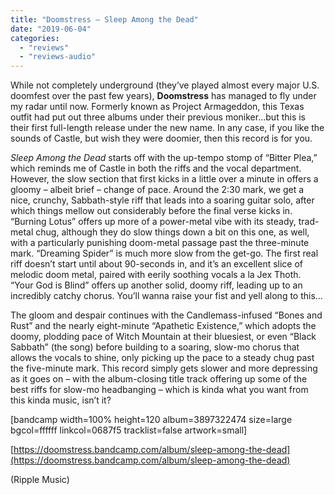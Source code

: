 ```yaml
---
title: "Doomstress – Sleep Among the Dead"
date: "2019-06-04"
categories: 
  - "reviews"
  - "reviews-audio"
---
```


While not completely underground (they’ve played almost every major U.S. doomfest over the past few years), **Doomstress** has managed to fly under my radar until now. Formerly known as Project Armageddon, this Texas outfit had put out three albums under their previous moniker…but this is their first full-length release under the new name. In any case, if you like the sounds of Castle, but wish they were doomier, then this record is for you.

_Sleep Among the Dead_ starts off with the up-tempo stomp of “Bitter Plea,” which reminds me of Castle in both the riffs and the vocal department. However, the slow section that first kicks in a little over a minute in offers a gloomy – albeit brief – change of pace. Around the 2:30 mark, we get a nice, crunchy, Sabbath-style riff that leads into a soaring guitar solo, after which things mellow out considerably before the final verse kicks in. “Burning Lotus” offers up more of a power-metal vibe with its steady, trad-metal chug, although they do slow things down a bit on this one, as well, with a particularly punishing doom-metal passage past the three-minute mark. “Dreaming Spider” is much more slow from the get-go. The first real riff doesn’t start until about 90-seconds in, and it’s an excellent slice of melodic doom metal, paired with eerily soothing vocals a la Jex Thoth. “Your God is Blind” offers up another solid, doomy riff, leading up to an incredibly catchy chorus. You’ll wanna raise your fist and yell along to this…

The gloom and despair continues with the Candlemass-infused “Bones and Rust” and the nearly eight-minute “Apathetic Existence,” which adopts the doomy, plodding pace of Witch Mountain at their bluesiest, or even “Black Sabbath” (the song) before building to a soaring, slow-mo chorus that allows the vocals to shine, only picking up the pace to a steady chug past the five-minute mark. This record simply gets slower and more depressing as it goes on – with the album-closing title track offering up some of the best riffs for slow-mo headbanging – which is kinda what you want from this kinda music, isn’t it?

\[bandcamp width=100% height=120 album=3897322474 size=large bgcol=ffffff linkcol=0687f5 tracklist=false artwork=small\]

[https://doomstress.bandcamp.com/album/sleep-among-the-dead](https://doomstress.bandcamp.com/album/sleep-among-the-dead)

(Ripple Music)
